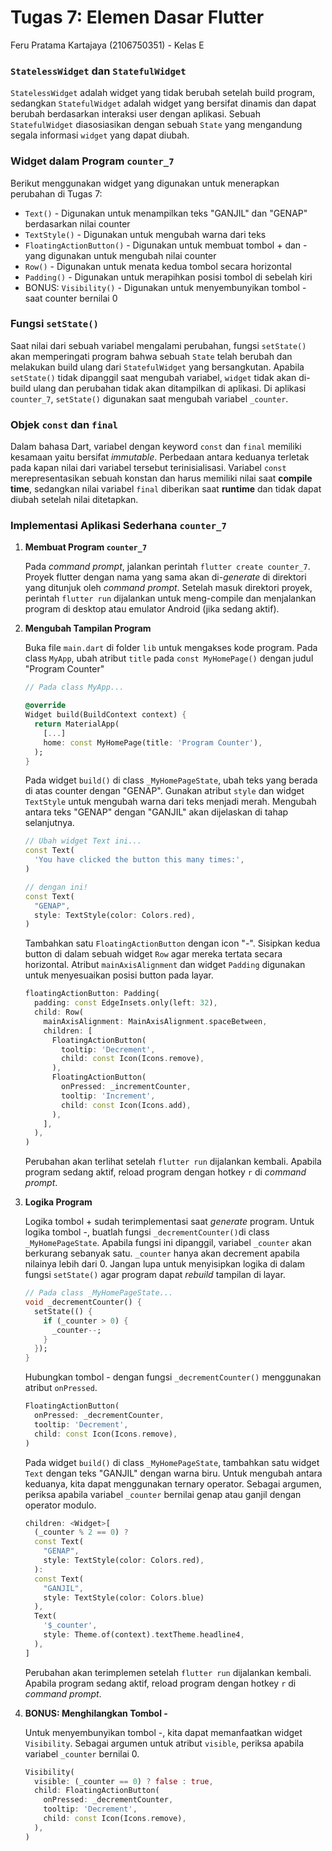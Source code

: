# Tugas 7: Elemen Dasar Flutter

Feru Pratama Kartajaya (2106750351) - Kelas E

### `StatelessWidget` dan `StatefulWidget`

   `StatelessWidget` adalah widget yang tidak berubah setelah build program, sedangkan `StatefulWidget` adalah widget yang bersifat dinamis dan dapat berubah berdasarkan interaksi user dengan aplikasi. Sebuah `StatefulWidget` diasosiasikan dengan sebuah `State` yang mengandung segala informasi `widget` yang dapat diubah.

### Widget dalam Program `counter_7`
   
   Berikut menggunakan widget yang digunakan untuk menerapkan perubahan di Tugas 7:

   * `Text()` - Digunakan untuk menampilkan teks "GANJIL" dan "GENAP" berdasarkan nilai counter
   * `TextStyle()` - Digunakan untuk mengubah warna dari teks
   * `FloatingActionButton()` - Digunakan untuk membuat tombol + dan - yang digunakan untuk mengubah nilai counter
   * `Row()` - Digunakan untuk menata kedua tombol secara horizontal
   * `Padding()` - Digunakan untuk merapihkan posisi tombol di sebelah kiri
   * BONUS: `Visibility()` - Digunakan untuk menyembunyikan tombol - saat counter bernilai 0

### Fungsi `setState()`

   Saat nilai dari sebuah variabel mengalami perubahan, fungsi `setState()` akan memperingati program bahwa sebuah `State` telah berubah dan melakukan build ulang dari `StatefulWidget` yang bersangkutan. Apabila `setState()` tidak dipanggil saat mengubah variabel, `widget` tidak akan di-build ulang dan perubahan tidak akan ditampilkan di aplikasi. Di aplikasi `counter_7`, `setState()` digunakan saat mengubah variabel `_counter`. 

### Objek `const` dan `final`

   Dalam bahasa Dart, variabel dengan keyword `const` dan `final` memiliki kesamaan yaitu bersifat *immutable*. Perbedaan antara keduanya terletak pada kapan nilai dari variabel tersebut terinisialisasi. Variabel `const` merepresentasikan sebuah konstan dan harus memiliki nilai saat **compile time**, sedangkan nilai variabel `final` diberikan saat **runtime** dan tidak dapat diubah setelah nilai ditetapkan.

### Implementasi Aplikasi Sederhana `counter_7`

   1. **Membuat Program `counter_7`**

      Pada *command prompt*, jalankan perintah `flutter create counter_7`. Proyek flutter dengan nama yang sama akan di-*generate* di direktori yang ditunjuk oleh *command prompt*. Setelah masuk direktori proyek, perintah `flutter run` dijalankan untuk meng-compile dan menjalankan program di desktop atau emulator Android (jika sedang aktif).
    
   2. **Mengubah Tampilan Program**

      Buka file `main.dart` di folder `lib` untuk mengakses kode program. Pada class `MyApp`, ubah atribut `title` pada `const MyHomePage()` dengan judul "Program Counter"

      ```dart
      // Pada class MyApp...
      
      @override
      Widget build(BuildContext context) {
        return MaterialApp(
          [...]
          home: const MyHomePage(title: 'Program Counter'),
        );
      }
      ```

      Pada widget `build()` di class `_MyHomePageState`, ubah teks yang berada di atas counter dengan "GENAP". Gunakan atribut `style` dan widget `TextStyle` untuk mengubah warna dari teks menjadi merah. Mengubah antara teks "GENAP" dengan "GANJIL" akan dijelaskan di tahap selanjutnya.

      ```dart
      // Ubah widget Text ini...
      const Text(
        'You have clicked the button this many times:',
      )
      
      // dengan ini!
      const Text(
        "GENAP",
        style: TextStyle(color: Colors.red),
      )
      ```
      
      Tambahkan satu `FloatingActionButton` dengan icon "-". Sisipkan kedua button di dalam sebuah widget `Row` agar mereka tertata secara horizontal. Atribut `mainAxisAlignment` dan widget `Padding` digunakan untuk menyesuaikan posisi button pada layar.

      ```dart
      floatingActionButton: Padding(
        padding: const EdgeInsets.only(left: 32),
        child: Row(
          mainAxisAlignment: MainAxisAlignment.spaceBetween,
          children: [
            FloatingActionButton(
              tooltip: 'Decrement',
              child: const Icon(Icons.remove),
            ),
            FloatingActionButton(
              onPressed: _incrementCounter,
              tooltip: 'Increment',
              child: const Icon(Icons.add),
            ),
          ],
        ),
      )
      ```

      Perubahan akan terlihat setelah `flutter run` dijalankan kembali. Apabila program sedang aktif, reload program dengan hotkey `r` di *command prompt*.

   3. **Logika Program**

      Logika tombol + sudah terimplementasi saat *generate* program. Untuk logika tombol -, buatlah fungsi `_decrementCounter()`di class `_MyHomePageState`. Apabila fungsi ini dipanggil, variabel `_counter` akan berkurang sebanyak satu. `_counter` hanya akan decrement apabila nilainya lebih dari 0. Jangan lupa untuk menyisipkan logika di dalam fungsi `setState()` agar program dapat *rebuild* tampilan di layar.

      ```dart
      // Pada class _MyHomePageState...
      void _decrementCounter() {
        setState(() {
          if (_counter > 0) {
            _counter--;
          }
        });
      }
      ```
      
      Hubungkan tombol - dengan fungsi `_decrementCounter()` menggunakan atribut `onPressed`.

      ```dart
      FloatingActionButton(
        onPressed: _decrementCounter,
        tooltip: 'Decrement',
        child: const Icon(Icons.remove),
      )
      ```

      Pada widget `build()` di class `_MyHomePageState`, tambahkan satu widget `Text` dengan teks "GANJIL" dengan warna biru. Untuk mengubah antara keduanya, kita dapat menggunakan ternary operator. Sebagai argumen, periksa apabila variabel `_counter` bernilai genap atau ganjil dengan operator modulo.

      ```dart
      children: <Widget>[
        (_counter % 2 == 0) ?
        const Text(
          "GENAP",
          style: TextStyle(color: Colors.red),
        ):
        const Text(
          "GANJIL",
          style: TextStyle(color: Colors.blue)
        ),
        Text(
          '$_counter',
          style: Theme.of(context).textTheme.headline4,
        ),
      ]
      ```

      Perubahan akan terimplemen setelah `flutter run` dijalankan kembali. Apabila program sedang aktif, reload program dengan hotkey `r` di *command prompt*.

   4. **BONUS: Menghilangkan Tombol -**

      Untuk menyembunyikan tombol -, kita dapat memanfaatkan widget `Visibility`. Sebagai argumen untuk atribut `visible`, periksa apabila variabel `_counter` bernilai 0.

      ```dart
      Visibility(
        visible: (_counter == 0) ? false : true,
        child: FloatingActionButton(
          onPressed: _decrementCounter,
          tooltip: 'Decrement',
          child: const Icon(Icons.remove),
        ),
      )
      ```